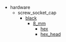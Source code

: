 * hardware
  * screw_socket_cap
    * [black](hardware/screw_socket_cap/black)
      * [8_mm](hardware/screw_socket_cap/black/8_mm)
        * [hex](hex)
        * [hex_head](hex_head)
